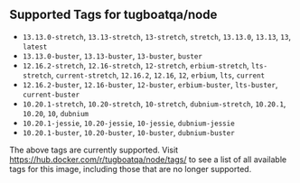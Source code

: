 ## Supported Tags for tugboatqa/node

* `13.13.0-stretch`, `13.13-stretch`, `13-stretch`, `stretch`, `13.13.0`, `13.13`, `13`, `latest`
* `13.13.0-buster`, `13.13-buster`, `13-buster`, `buster`
* `12.16.2-stretch`, `12.16-stretch`, `12-stretch`, `erbium-stretch`, `lts-stretch`, `current-stretch`, `12.16.2`, `12.16`, `12`, `erbium`, `lts`, `current`
* `12.16.2-buster`, `12.16-buster`, `12-buster`, `erbium-buster`, `lts-buster`, `current-buster`
* `10.20.1-stretch`, `10.20-stretch`, `10-stretch`, `dubnium-stretch`, `10.20.1`, `10.20`, `10`, `dubnium`
* `10.20.1-jessie`, `10.20-jessie`, `10-jessie`, `dubnium-jessie`
* `10.20.1-buster`, `10.20-buster`, `10-buster`, `dubnium-buster`

The above tags are currently supported. Visit https://hub.docker.com/r/tugboatqa/node/tags/ to see a list of all available tags for this image, including those that are no longer supported.
